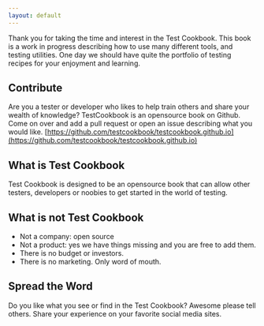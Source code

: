 ```yaml
---
layout: default
---
```


Thank you for taking the time and interest in the Test Cookbook. This book is a work in progress
describing how to use many different tools, and testing utilities. One day we should have quite
the portfolio of testing recipes for your enjoyment and learning.

## Contribute

Are you a tester or developer who likes to help train others and share your wealth of knowledge?
TestCookbook is an opensource book on Github. Come on over and add a pull request or open an issue 
describing what you would like. [https://github.com/testcookbook/testcookbook.github.io](https://github.com/testcookbook/testcookbook.github.io)

## What is Test Cookbook

Test Cookbook is designed to be an opensource book that can allow other testers, developers or 
noobies to get started in the world of testing.

## What is not Test Cookbook

* Not a company: open source
* Not a product: yes we have things missing and you are free to add them.
* There is no budget or investors.
* There is no marketing.  Only word of mouth. 

## Spread the Word

Do you like what you see or find in the Test Cookbook?  Awesome please tell others. Share your
experience on your favorite social media sites.   
